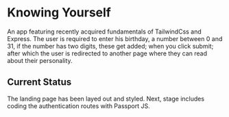 # Knowing Yourself
An app featuring recently acquired fundamentals of TailwindCss and Express.
The user is required to enter his birthday, a number between 0 and 31, if the number has two digits, these get added; when you click submit; after which the user is redirected to another page where they can read about their personality.

## Current Status
The landing page has been layed out and styled. Next, stage includes coding the authentication routes with Passport JS.